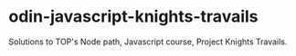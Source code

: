 # odin-javascript-knights-travails

Solutions to TOP's Node path, Javascript course, Project Knights Travails.